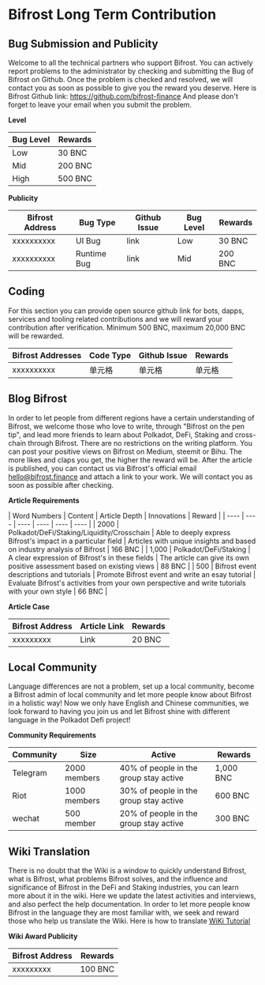 # Bifrost Long Term Contribution

## Bug Submission and Publicity

Welcome to all the technical partners who support Bifrost. You can actively report problems to the administrator by checking and submitting the Bug of Bifrost on Github. Once the problem is checked and resolved, we will contact you as soon as possible to give you the reward you deserve. Here is Bifrost Github link: <https://github.com/bifrost-finance> And please don't forget to leave your email when you submit the problem.

**Level**

| Bug Level  | Rewards  |
| ----  | ----  |
| Low | 30 BNC |
| Mid | 200 BNC |
| High | 500 BNC |

**Publicity**

|  Bifrost Address   | Bug Type  | Github Issue | Bug Level | Rewards |
|  ----  | ----  | ----  | ----  | ---- |
| xxxxxxxxxx  | UI Bug | link | Low | 30 BNC |
| xxxxxxxxxx  | Runtime Bug | link | Mid | 200 BNC |

## Coding

 For this section you can provide open source github link for bots, dapps, services and tooling related contributions and we will reward your contribution after verification. Minimum 500 BNC, maximum 20,000 BNC will be rewarded.

|  Bifrost Addresses   | Code Type  | Github Issue  | Rewards  |
|  ----  | ----  | ----  | ----  |
| xxxxxxxxxx  | 单元格 | 单元格 | 单元格 |

## Blog Bifrost

In order to let people from different regions have a certain understanding of Bifrost, we welcome those who love to write, through "Bifrost on the pen tip", and lead more friends to learn about Polkadot, DeFi, Staking and cross-chain through Bifrost. There are no restrictions on the writing platform. You can post your positive views on Bifrost on Medium, steemit or Bihu. The more likes and claps you get, the higher the reward will be. After the article is published, you can contact us via Bifrost's official email <hello@bifrost.finance> and attach a link to your work. We will contact you as soon as possible after checking.

**Article Requirements**

| Word Numbers  | Content  | Article Depth  | Innovations  |  Reward  |
|  ----  | ----  | ----  | ----  | ----  | ----  |
| 2000 | Polkadot/DeFi/Staking/Liquidity/Crosschain | Able to deeply express Bifrost's impact in a particular field | Articles with unique insights and based on industry analysis of Bifrost | 166 BNC |
| 1,000 | Polkadot/DeFi/Staking | A clear expression of Bifrost's in these fields | The article can give its own positive assessment based on existing views | 88 BNC |
| 500 | Bifrost event descriptions and tutorials | Promote Bifrost event and write an esay tutorial | Evaluate Bifrost's activities from your own perspective and write tutorials with your own style | 66 BNC |

**Article Case**

|  Bifrost Address   | Article Link  | Rewards  |
|  ----  | ----  | ----  |
| xxxxxxxxx  | Link | 20 BNC  |

## Local Community

Language differences are not a problem, set up a local community, become a Bifrost admin of local community and let more people know about Bifrost in a holistic way! Now we only have English and Chinese communities, we look forward to having you join us and let Bifrost shine with different language in the Polkadot Defi project!

**Community Requirements**

|  Community   | Size  | Active  | Rewards  |
|  ----  | ----  | ----  | ----  |
| Telegram  | 2000 members | 40% of people in the group stay active | 1,000 BNC |
| Riot  | 1000 members | 30% of people in the group stay active | 600 BNC |
| wechat  | 500 member | 20% of people in the group stay active | 300 BNC |

## Wiki Translation

There is no doubt that the Wiki is a window to quickly understand Bifrost, what is Bifrost, what problems Bifrost solves, and the influence and significance of Bifrost in the DeFi and Staking industries, you can learn more about it in the wiki. Here we update the latest activities and interviews, and also perfect the help documentation. In order to let more people know Bifrost in the language they are most familiar with, we seek and reward those who help us translate the Wiki. Here is how to translate [WiKi Tutorial](https://wiki.bifrost.finance/en/help/wiki-translation-register-tutorials.html)

**Wiki Award Publicity**

|Bifrost Address | Rewards  |
|---- |  ----  |
|xxxxxxxxx| 100 BNC |
